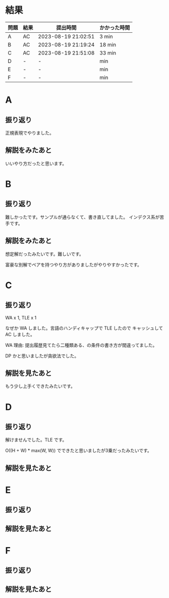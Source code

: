 # 結果

| 問題 | 結果 | 提出時間            | かかった時間 |
|------|------|---------------------|--------------|
| A    | AC   | 2023-08-19 21:02:51 | 3 min        |
| B    | AC   | 2023-08-19 21:19:24 | 18 min       |
| C    | AC   | 2023-08-19 21:51:08 | 33 min       |
| D    | -    | -                   |     min      |
| E    | -    | -                   |     min      |
| F    | -    | -                   |     min      |

# A

## 振り返り

正規表現でやりました。

## 解説をみたあと

いいやり方だったと思います。

# B

## 振り返り

難しかったです。サンプルが通らなくて、書き直してました。
インデクス系が苦手です。

## 解説をみたあと

想定解だったみたいです。難しいです。

富豪な別解でペアを持つやり方がありましたがやりやすかったです。

# C

## 振り返り

WA x 1, TLE x 1

なぜか WA しました。言語のハンディキャップで TLE したので
キャッシュして AC しました。

WA 理由: 提出履歴見てたら二種類ある、の条件の書き方が間違ってました。

DP かと思いましたが貪欲法でした。

## 解説を見たあと

もう少し上手くできたみたいです。

# D

## 振り返り

解けませんでした。TLE です。

O((H + W) * max(W, W)) でできたと思いましたが3乗だったみたいです。

## 解説を見たあと

# E

## 振り返り

## 解説を見たあと

# F

## 振り返り

## 解説を見たあと
